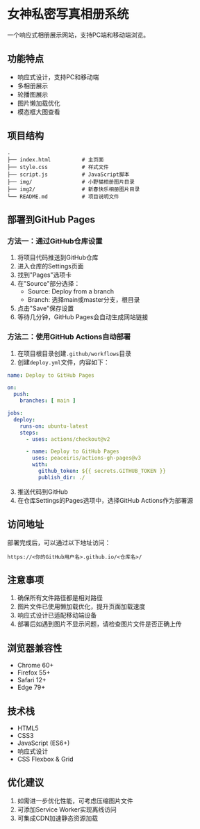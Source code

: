 # 女神私密写真相册系统

一个响应式相册展示网站，支持PC端和移动端浏览。

## 功能特点

- 响应式设计，支持PC和移动端
- 多相册展示
- 轮播图展示
- 图片懒加载优化
- 模态框大图查看

## 项目结构

```
.
├── index.html          # 主页面
├── style.css           # 样式文件
├── script.js           # JavaScript脚本
├── img/                # 小野猫相册图片目录
├── img2/               # 新春快乐相册图片目录
└── README.md           # 项目说明文件
```

## 部署到GitHub Pages

### 方法一：通过GitHub仓库设置

1. 将项目代码推送到GitHub仓库
2. 进入仓库的Settings页面
3. 找到"Pages"选项卡
4. 在"Source"部分选择：
   - Source: Deploy from a branch
   - Branch: 选择main或master分支，根目录
5. 点击"Save"保存设置
6. 等待几分钟，GitHub Pages会自动生成网站链接

### 方法二：使用GitHub Actions自动部署

1. 在项目根目录创建`.github/workflows`目录
2. 创建`deploy.yml`文件，内容如下：

```yaml
name: Deploy to GitHub Pages

on:
  push:
    branches: [ main ]

jobs:
  deploy:
    runs-on: ubuntu-latest
    steps:
      - uses: actions/checkout@v2

      - name: Deploy to GitHub Pages
        uses: peaceiris/actions-gh-pages@v3
        with:
          github_token: ${{ secrets.GITHUB_TOKEN }}
          publish_dir: ./
```

3. 推送代码到GitHub
4. 在仓库Settings的Pages选项中，选择GitHub Actions作为部署源

## 访问地址

部署完成后，可以通过以下地址访问：
```
https://<你的GitHub用户名>.github.io/<仓库名>/
```

## 注意事项

1. 确保所有文件路径都是相对路径
2. 图片文件已使用懒加载优化，提升页面加载速度
3. 响应式设计已适配移动端设备
4. 部署后如遇到图片不显示问题，请检查图片文件是否正确上传

## 浏览器兼容性

- Chrome 60+
- Firefox 55+
- Safari 12+
- Edge 79+

## 技术栈

- HTML5
- CSS3
- JavaScript (ES6+)
- 响应式设计
- CSS Flexbox & Grid

## 优化建议

1. 如需进一步优化性能，可考虑压缩图片文件
2. 可添加Service Worker实现离线访问
3. 可集成CDN加速静态资源加载